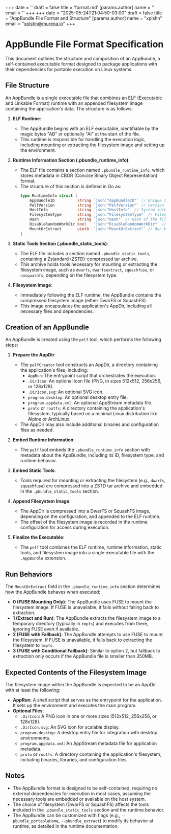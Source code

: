 +++
date = ''
draft = false
title = 'format.md'
[params.author]
  name = ''
  email = ''
+++
+++
date = "2025-05-24T21:04:50-03:00"
draft = false
title = "AppBundle File Format and Structure"
[params.author]
  name = "xplshn"
  email = "xplshn@murena.io"
+++

# AppBundle File Format Specification

This document outlines the structure and composition of an AppBundle, a self-contained executable format designed to package applications with their dependencies for portable execution on Linux systems.

## File Structure

An AppBundle is a single executable file that combines an ELF (Executable and Linkable Format) runtime with an appended filesystem image containing the application's data. The structure is as follows:

1. **ELF Runtime**:
   - The AppBundle begins with an ELF executable, identifiable by the magic bytes "AB" or optionally "AI" at the start of the file.
   - This runtime is responsible for handling the execution logic, including mounting or extracting the filesystem image and setting up the environment.

2. **Runtime Information Section (.pbundle_runtime_info)**:
   - The ELF file contains a section named `.pbundle_runtime_info`, which stores metadata in CBOR (Concise Binary Object Representation) format.
   - The structure of this section is defined in Go as:
     ```go
     type RuntimeInfo struct {
         AppBundleID          string `json:"AppBundleID"` // Unique identifier for the AppBundle
         PelfVersion          string `json:"PelfVersion"` // Version of the pelf tool used to create the AppBundle
         HostInfo             string `json:"HostInfo"` // System information from `uname -mrsp(v)`
         FilesystemType       string `json:"FilesystemType"` // Filesystem type: "dwarfs" or "squashfs"
         Hash                 string `json:"Hash"` // Hash of the filesystem image
         DisableRandomWorkDir bool   `json:"DisableRandomWorkDir"` // Whether to use a fixed working directory
         MountOrExtract       uint8  `json:"MountOrExtract"` // Run behavior: 0 (FUSE only), 1 (Extract only), 2 (FUSE with extract fallback), 3 (FUSE with extract fallback for files < 350MB)
     }
     ```

3. **Static Tools Section (.pbundle_static_tools)**:
   - The ELF file includes a section named `.pbundle_static_tools`, containing a Zstandard (ZSTD)-compressed tar archive.
   - This archive holds tools necessary for mounting or extracting the filesystem image, such as `dwarfs`, `dwarfsextract`, `squashfuse`, or `unsquashfs`, depending on the filesystem type.

4. **Filesystem Image**:
   - Immediately following the ELF runtime, the AppBundle contains the compressed filesystem image (either DwarFS or SquashFS).
   - This image encapsulates the application's AppDir, including all necessary files and dependencies.

## Creation of an AppBundle

An AppBundle is created using the `pelf` tool, which performs the following steps:

1. **Prepare the AppDir**:
   - The `pelfCreator` tool constructs an AppDir, a directory containing the application's files, including:
     - `AppRun`: The entrypoint script that orchestrates the execution.
     - `.DirIcon`: An optional icon file (PNG, in sizes 512x512, 256x256, or 128x128).
     - `.DirIcon.svg`: An optional SVG icon.
     - `program.desktop`: An optional desktop entry file.
     - `program.appdata.xml`: An optional AppStream metadata file.
     - `proto` or `rootfs`: A directory containing the application's filesystem, typically based on a minimal Linux distribution like Alpine or ArchLinux.
   - The AppDir may also include additional binaries and configuration files as needed.

2. **Embed Runtime Information**:
   - The `pelf` tool embeds the `.pbundle_runtime_info` section with metadata about the AppBundle, including its ID, filesystem type, and runtime behavior.

3. **Embed Static Tools**:
   - Tools required for mounting or extracting the filesystem (e.g., `dwarfs`, `squashfuse`) are compressed into a ZSTD tar archive and embedded in the `.pbundle_static_tools` section.

4. **Append Filesystem Image**:
   - The AppDir is compressed into a DwarFS or SquashFS image, depending on the configuration, and appended to the ELF runtime.
   - The offset of the filesystem image is recorded in the runtime configuration for access during execution.

5. **Finalize the Executable**:
   - The `pelf` tool combines the ELF runtime, runtime information, static tools, and filesystem image into a single executable file with the `.AppBundle` extension.

## Run Behaviors

The `MountOrExtract` field in the `.pbundle_runtime_info` section determines how the AppBundle behaves when executed:

- **0 (FUSE Mounting Only)**: The AppBundle uses FUSE to mount the filesystem image. If FUSE is unavailable, it fails without falling back to extraction.
- **1 (Extract and Run)**: The AppBundle extracts the filesystem image to a temporary directory (typically in `tmpfs`) and executes from there, ignoring FUSE even if available.
- **2 (FUSE with Fallback)**: The AppBundle attempts to use FUSE to mount the filesystem. If FUSE is unavailable, it falls back to extracting the filesystem to `tmpfs`.
- **3 (FUSE with Conditional Fallback)**: Similar to option 2, but fallback to extraction only occurs if the AppBundle file is smaller than 350MB.

## Expected Contents of the Filesystem Image

The filesystem image within the AppBundle is expected to be an AppDir with at least the following:

- **AppRun**: A shell script that serves as the entrypoint for the application. It sets up the environment and executes the main program.
- **Optional Files**:
  - `.DirIcon`: A PNG icon in one or more sizes (512x512, 256x256, or 128x128).
  - `.DirIcon.svg`: An SVG icon for scalable display.
  - `program.desktop`: A desktop entry file for integration with desktop environments.
  - `program.appdata.xml`: An AppStream metadata file for application metadata.
  - `proto` or `rootfs`: A directory containing the application's filesystem, including binaries, libraries, and configuration files.

## Notes

- The AppBundle format is designed to be self-contained, requiring no external dependencies for execution in most cases, assuming the necessary tools are embedded or available on the host system.
- The choice of filesystem (DwarFS or SquashFS) affects the tools included in the `.pbundle_static_tools` section and the runtime behavior.
- The AppBundle can be customized with flags (e.g., `--pbundle_portableHome`, `--pbundle_extract`) to modify its behavior at runtime, as detailed in the runtime documentation.
